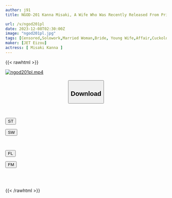 ```yaml
---
author: j91
title: NGOD-201 Kanna Misaki, A Wife Who Was Recently Released From Prison By A Man With A Big Cock, Stayed At Home And Had His Husband Rammed Into Her Repeatedly Until Dawn, Right In Front Of Her Frightened Husband As He Watched The Sperm Accumulate During His Time In Prison.

url: /v/ngod201pl
date: 2023-12-08T02:30:00Z
image: "ngod201pl.jpg"
tags: [Censored,Solowork,Married Woman,Bride, Young Wife,Affair,Cuckold,Huge Cock	 ]
maker: [JET Eizou]
actress: [ Misaki Kanna ]
---
```



{{< rawhtml >}}

<div class="video" data-videoid="m3VwxKqpqbsbYdD">
    <a href="javascript:;">
        <img src="/v/ngod201pl/ngod201pl.jpg" width="WIDTH" height="HEIGHT" alt="ngod201pl.mp4" loading="lazy">
    </a>
</div>

<script type="text/javascript" src="https://j91.asia/asset/on-demand-st.js"></script>

<br>
  <link rel="stylesheet" href="https://j91.asia/asset/bs5.css">
  
  <center>
  <button class="btn btn-primary" type="button" data-bs-toggle="collapse" data-bs-target=".multi-collapse" aria-expanded="false" aria-controls="multiCollapseExample1 multiCollapseExample2"><h2>Download</h2></button></center>
</p>
<div class="row">
  <div class="col">
    <div class="collapse multi-collapse" id="multiCollapseExample1">
      <div class="card card-body">
	      	      <br>
<div class="buttons">  
<p><a href="https://streamtape.to/v/m3VwxKqpqbsbYdD" target="_blank"><button class="btn-hover color-3"><i class="fa fa-download"></i> ST</button></a></p>
<p><a href="https://flaswish.com/j2ss8u6z61by" target="_blank"><button class="btn-hover color-2"><i class="fa fa-download"></i> SW</button></a></p></div>
    </div>
  </div>
</div>
  <div class="col">
    <div class="collapse multi-collapse" id="multiCollapseExample2">
      <div class="card card-body">
	      <br>
<div class="buttons">
<p><a href="javascript:;" target="_blank"><button class="btn-hover color-9"><i class="fa fa-download"></i> FL</button></a></p>
<p><a href="javascript:;" target="_blank"><button class="btn-hover color-8"><i class="fa fa-download"></i> FM</button></a></p></div>
<br><br>
      </div>
    </div>
  </div>
</div>

{{< /rawhtml >}}